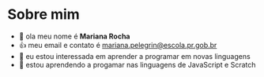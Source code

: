 # Sobre mim
- 👋 ola meu nome é **Mariana Rocha**
- :+1: meu email e contato é mariana.pelegrin@escola.pr.gob.br
- 👀 eu estou interessada em aprender a programar em novas linguagens
- 🌱 estou aprendendo a progamar nas linguagens de JavaScript e Scratch



